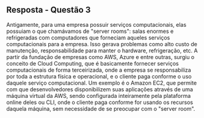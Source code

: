 ## Resposta - Questão 3
Antigamente, para uma empresa possuir serviços computacionais, elas possuiam o que chamávamos de "server rooms": salas enormes e refrigeradas com computadores que forneciam aqueles serviços computacionais para a empresa. Isso gerava problemas como alto custo de manutenção, responsabilidade para manter o hardware, refrigeração, etc. A partir da fundação de empresas como AWS, Azure e entre outras, surgiu o conceito de Cloud Computing, que é basicamente fornecer serviços computacionais de forma terceirizada, onde a empresa se responsabiliza por toda a estrutura física e operacional, e o cliente paga conforme o uso daquele serviço computacional. Um exemplo é o Amazon EC2, que permite com que desenvolvedores disponibilizem suas aplicações através de uma máquina virtual da AWS, sendo configurada inteiramente pela plataforma online deles ou CLI, onde o cliente paga conforme for usando os recursos daquela máquina, sem necessidade de se preocupar com o "server room".
